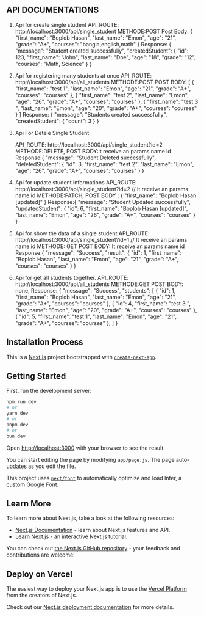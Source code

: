 ## API DOCUMENTATIONS
1. Api for create single student
    API_ROUTE: http://localhost:3000/api/single_student
    METHODE:POST
    Post Body: {
                    "first_name": "Boplob Hasan",
                    "last_name": "Emon",
                    "age": "21",
                    "grade": "A+",
                    "courses": "bangla,english,math"
                } 
    Response: {
                "message": "Student created successfully",
                "createdStudent": {
                    "id": 123,
                    "first_name": "John",
                    "last_name": "Doe",
                    "age": "18",
                    "grade": "12",
                    "courses": "Math, Science"
                }
            }

2. Api for registering many students at once
    API_ROUTE: http://localhost:3000/api/all_students
    METHODE:POST
    POST BODY: [
                {
                    "first_name": "test 1",
                    "last_name": "Emon",
                    "age": "21",
                    "grade": "A+",
                    "courses": "courses"
                },
                {
                    "first_name": "test 2",
                    "last_name": "Emon",
                    "age": "26",
                    "grade": "A+",
                    "courses": "courses"
                },
                {
                    "first_name": "test 3 ",
                    "last_name": "Emon",
                    "age": "20",
                    "grade": "A+",
                    "courses": "courses"
                }
            ]
    Response: {
                 "message": "Students created successfully",
                "createdStudent": {
                        "count": 3
                 }
            }

3. Api For Detele Single Student

    API_ROUTE: http://localhost:3000/api/single_student?id=2      
    METHODE:DELETE,
    POST BODY:It receive an params name id 
    Response:{
                "message": "Student Deleted successfully",
                "deletedStudent": {
                    "id": 3,
                    "first_name": "test 2",
                    "last_name": "Emon",
                    "age": "26",
                    "grade": "A+",
                    "courses": "courses"
                }
            }

4. Api for update student informations
    API_ROUTE: http://localhost:3000/api/single_student?id=2      // It receive an params name id 
    METHODE:PATCH,
    POST BODY : {
                    "first_name": "Boplob  Hasan  [updated]"
                }
    Response:{
                "message": "Student Updated successfully",
                "updatedStudent": {
                    "id": 6,
                    "first_name": "Boplob  Hasan  [updated]",
                    "last_name": "Emon",
                    "age": "26",
                    "grade": "A+",
                    "courses": "courses"
                }
            }

5. Api for show the data of a single student
    API_ROUTE: http://localhost:3000/api/single_student?id=1      // It receive an params name id 
    METHODE: GET
    POST BODY:   It receive an params name id 
    Response:{
                "message": "Success",
                "result": {
                    "id": 1,
                    "first_name": "Boplob Hasan",
                    "last_name": "Emon",
                    "age": "21",
                    "grade": "A+",
                    "courses": "courses"
                }
            }


6. Api for get all students together.
    API_ROUTE: http://localhost:3000/api/all_students
    METHODE:GET
    POST BODY: none,
    Response: {
    "message": "Success",
    "students": [
                {
                    "id": 1,
                    "first_name": "Boplob Hasan",
                    "last_name": "Emon",
                    "age": "21",
                    "grade": "A+",
                    "courses": "courses"
                },
                {
                    "id": 4,
                    "first_name": "test 3 ",
                    "last_name": "Emon",
                    "age": "20",
                    "grade": "A+",
                    "courses": "courses"
                },
                {
                    "id": 5,
                    "first_name": "test 1",
                    "last_name": "Emon",
                    "age": "21",
                    "grade": "A+",
                    "courses": "courses"
                },
            ]
        }







## Installation Process

This is a [Next.js](https://nextjs.org/) project bootstrapped with [`create-next-app`](https://github.com/vercel/next.js/tree/canary/packages/create-next-app).

## Getting Started

First, run the development server:

```bash
npm run dev
# or
yarn dev
# or
pnpm dev
# or
bun dev
```

Open [http://localhost:3000](http://localhost:3000) with your browser to see the result.

You can start editing the page by modifying `app/page.js`. The page auto-updates as you edit the file.

This project uses [`next/font`](https://nextjs.org/docs/basic-features/font-optimization) to automatically optimize and load Inter, a custom Google Font.

## Learn More

To learn more about Next.js, take a look at the following resources:

- [Next.js Documentation](https://nextjs.org/docs) - learn about Next.js features and API.
- [Learn Next.js](https://nextjs.org/learn) - an interactive Next.js tutorial.

You can check out [the Next.js GitHub repository](https://github.com/vercel/next.js/) - your feedback and contributions are welcome!

## Deploy on Vercel

The easiest way to deploy your Next.js app is to use the [Vercel Platform](https://vercel.com/new?utm_medium=default-template&filter=next.js&utm_source=create-next-app&utm_campaign=create-next-app-readme) from the creators of Next.js.

Check out our [Next.js deployment documentation](https://nextjs.org/docs/deployment) for more details.
